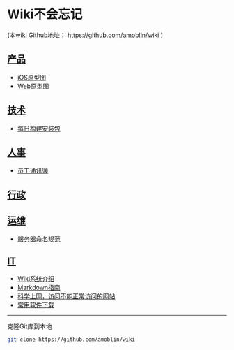 # Wiki不会忘记
(本wiki Github地址： <https://github.com/amoblin/wiki> )

## [产品](pd/)

* [iOS原型图](pd/ios/)
* [Web原型图](pd/web/)

## [技术](rd/)
* [每日构建安装包](https://tf.marboo.biz)

## [人事](hr/)
* [员工通讯簿](hr/contacts)

## [行政]()

## [运维](op/)
* [服务器命名规范](op/nameit)

## [IT](it/)
* [Wiki系统介绍](it/gollum-guide)
* [Markdown指南](it/markdown-guide)
* [科学上网，访问不能正常访问的网站](it/switchy-sharp/)
* [常用软件下载](it/Software)

----------------------

克隆Git库到本地

``` sh
git clone https://github.com/amoblin/wiki
```
